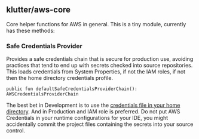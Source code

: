 ## klutter/aws-core

Core helper functions for AWS in general.  This is a tiny module, currently has these methods:

### Safe Credentials Provider

Provides a safe credentials chain that is secure for production use, avoiding practices that tend to end up with secrets checked into source
repositories.  This loads credentials from System Properties, if not the IAM roles, if not then the home directory credentials profile.

```
public fun defaultSafeCredentialsProviderChain(): AWSCredentialsProviderChain
```

The best bet in Development is to use the [credentials file in your home directory](http://docs.aws.amazon.com/AWSSdkDocsJava/latest/DeveloperGuide/credentials.html).  And
in Production and IAM role is preferred.  Do not put AWS Credentials in your runtime configurations for your IDE, you might accidentally commit the project files containing 
the secrets into your source control.
